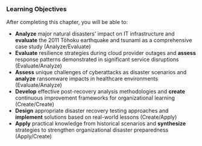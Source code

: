 
### Learning Objectives

After completing this chapter, you will be able to:

- **Analyze** major natural disasters' impact on IT infrastructure and **evaluate** the 2011 Tōhoku earthquake and tsunami as a comprehensive case study (Analyze/Evaluate)
- **Evaluate** resilience strategies during cloud provider outages and **assess** response patterns demonstrated in significant service disruptions (Evaluate/Analyze)
- **Assess** unique challenges of cyberattacks as disaster scenarios and **analyze** ransomware impacts in healthcare environments (Evaluate/Analyze)
- **Develop** effective post-recovery analysis methodologies and **create** continuous improvement frameworks for organizational learning (Create/Create)
- **Design** appropriate disaster recovery testing approaches and **implement** solutions based on real-world lessons (Create/Apply)
- **Apply** practical knowledge from historical scenarios and **synthesize** strategies to strengthen organizational disaster preparedness (Apply/Create)
